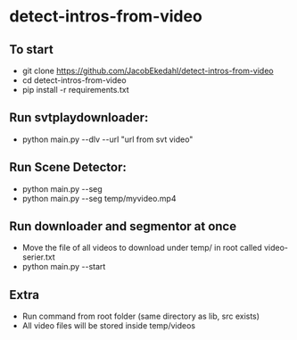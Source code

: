 # detect-intros-from-video

## To start
- git clone https://github.com/JacobEkedahl/detect-intros-from-video
- cd detect-intros-from-video
- pip install -r requirements.txt

## Run svtplaydownloader:
- python main.py --dlv --url "url from svt video"

## Run Scene Detector:
- python main.py --seg
- python main.py --seg temp/myvideo.mp4

## Run downloader and segmentor at once
- Move the file of all videos to download under temp/ in root called video-serier.txt
- python main.py --start

## Extra
- Run command from root folder (same directory as lib, src exists)
- All video files will be stored inside temp/videos

